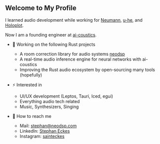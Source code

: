 ## Welcome to My Profile

I learned audio development while working for [Neumann](https://www.neumann.com/), [u-he](https://u-he.com/), and [Holoplot](https://holoplot.com/).

Now I am a founding engineer at [ai-coustics](https://ai-coustics.com/).

- 🦀 Working on the following Rust projects
  - A room correction library for audio systems [neodsp](https://neodsp.com/)
  - A real-time audio inference engine for neural networks with ai-coustics
  - Improving the Rust audio ecosystem by open-sourcing many tools (hopefully)

- ⚡ Interested in
  - UI/UX development (Leptos, Tauri, Iced, egui)
  - Everything audio tech related
  - Music, Synthesizers, Singing

- 📧 How to reach me
  - Mail: stephan@neodsp.com
  - LinkedIn: [Stephan Eckes](https://www.linkedin.com/in/stephan-eckes/)
  - Instagram: [sainteckes](https://www.instagram.com/sainteckes/)
